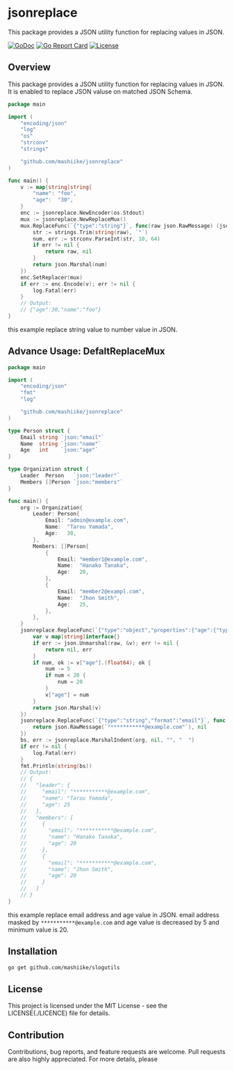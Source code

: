 # jsonreplace
This package provides a JSON utility function for replacing values in JSON.

[![GoDoc](https://godoc.org/github.com/mashiike/jsonreplace?status.svg)](https://godoc.org/github.com/mashiike/jsonreplace)
[![Go Report Card](https://goreportcard.com/badge/github.com/mashiike/jsonreplace)](https://goreportcard.com/report/github.com/mashiike/jsonreplace)
[![License](https://img.shields.io/badge/License-MIT-blue.svg)](https://opensource.org/licenses/MIT)

## Overview

This package provides a JSON utility function for replacing values in JSON. 
It is enabled to replace JSON valuse on matched JSON Schema.  

```go
package main

import (
	"encoding/json"
	"log"
	"os"
	"strconv"
	"strings"

	"github.com/mashiike/jsonreplace"
)

func main() {
	v := map[string]string{
		"name": "foo",
		"age":  "30",
	}
	enc := jsonreplace.NewEncoder(os.Stdout)
	mux := jsonreplace.NewReplaceMux()
	mux.ReplaceFunc(`{"type":"string"}`, func(raw json.RawMessage) (json.RawMessage, error) {
		str := strings.Trim(string(raw), `"`)
		num, err := strconv.ParseInt(str, 10, 64)
		if err != nil {
			return raw, nil
		}
		return json.Marshal(num)
	})
	enc.SetReplacer(mux)
	if err := enc.Encode(v); err != nil {
		log.Fatal(err)
	}
	// Output:
	// {"age":30,"name":"foo"}
}
```

this example replace string value to number value in JSON.

## Advance Usage: DefaltReplaceMux

```go
package main

import (
	"encoding/json"
	"fmt"
	"log"

	"github.com/mashiike/jsonreplace"
)

type Person struct {
	Email string `json:"email"`
	Name  string `json:"name"`
	Age   int    `json:"age"`
}

type Organization struct {
	Leader  Person   `json:"leader"`
	Members []Person `json:"members"`
}

func main() {
	org := Organization{
		Leader: Person{
			Email: "admin@example.com",
			Name:  "Tarou Yamada",
			Age:   30,
		},
		Members: []Person{
			{
				Email: "member1@example.com",
				Name:  "Hanako Tanaka",
				Age:   20,
			},
			{
				Email: "member2@exampl.com",
				Name:  "Jhon Smith",
				Age:   25,
			},
		},
	}
	jsonreplace.ReplaceFunc(`{"type":"object","properties":{"age":{"type":"integer"}},"required":["age"]}`, func(raw json.RawMessage) (json.RawMessage, error) {
		var v map[string]interface{}
		if err := json.Unmarshal(raw, &v); err != nil {
			return nil, err
		}
		if num, ok := v["age"].(float64); ok {
			num -= 5
			if num < 20 {
				num = 20
			}
			v["age"] = num
		}
		return json.Marshal(v)
	})
	jsonreplace.ReplaceFunc(`{"type":"string","format":"email"}`, func(raw json.RawMessage) (json.RawMessage, error) {
		return json.RawMessage(`"***********@example.com"`), nil
	})
	bs, err := jsonreplace.MarshalIndent(org, nil, "", "  ")
	if err != nil {
		log.Fatal(err)
	}
	fmt.Println(string(bs))
	// Output:
	// {
	//   "leader": {
	//     "email": "***********@example.com",
	//     "name": "Tarou Yamada",
	//     "age": 25
	//   },
	//   "members": [
	//     {
	//       "email": "***********@example.com",
	//       "name": "Hanako Tanaka",
	//       "age": 20
	//     },
	//     {
	//       "email": "***********@example.com",
	//       "name": "Jhon Smith",
	//       "age": 20
	//     }
	//   ]
	// }
}

```

this example replace email address and age value in JSON.
email address masked by `***********@example.com` and age value is decreased by 5 and minimum value is 20.

## Installation

```bash
go get github.com/mashiike/slogutils
```

## License
This project is licensed under the MIT License - see the LICENSE(./LICENCE) file for details.

## Contribution
Contributions, bug reports, and feature requests are welcome. Pull requests are also highly appreciated. For more details, please
